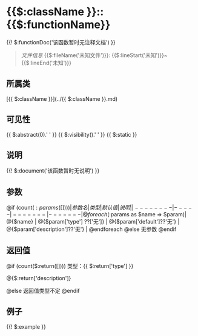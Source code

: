 # {{$:className }}::{{$:functionName}}

{{! $:functionDoc('该函数暂时无注释文档') }}

> *文件信息* {{$:fileName('未知文件')}}: {{$:lineStart('未知')}}~{{$:lineEnd('未知')}}

## 所属类 

[{{ $:className }}](../{{ $:className }}.md)

## 可见性

{{ $:abstract(0).' ' }} {{ $:visibility().' '  }} {{ $:static }}

## 说明

{{! $:document('该函数暂时无说明') }}


## 参数

@if (count($:params([])))
| 参数名 | 类型 | 默认值 | 说明 |
|--------|-----|-------|-------|
@foreach ($:params as $name => $param)| @{$name} |  @{$param['type'] ??['无']} | @{$param['default']??'无'} | @{$param['description']??'无'} |
@endforeach
@else
无参数
@endif

## 返回值
@if (count($:return([])))
类型：{{ $:return['type'] }}

@{$:return['description']}

@else
返回值类型不定
@endif

## 例子

{{! $:example }}